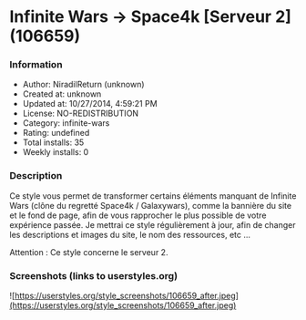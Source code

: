 # Infinite Wars -> Space4k [Serveur 2] (106659)

### Information
- Author: NiradilReturn (unknown)
- Created at: unknown
- Updated at: 10/27/2014, 4:59:21 PM
- License: NO-REDISTRIBUTION
- Category: infinite-wars
- Rating: undefined
- Total installs: 35
- Weekly installs: 0


### Description
Ce style vous permet de transformer certains éléments manquant de Infinite Wars (clône du regretté Space4k / Galaxywars), comme la bannière du site et le fond de page, afin de vous rapprocher le plus possible de votre expérience passée. Je mettrai ce style régulièrement à jour, afin de changer les descriptions et images du site, le nom des ressources, etc ...

Attention : Ce style concerne le serveur 2.


### Screenshots (links to userstyles.org)
![https://userstyles.org/style_screenshots/106659_after.jpeg](https://userstyles.org/style_screenshots/106659_after.jpeg)


